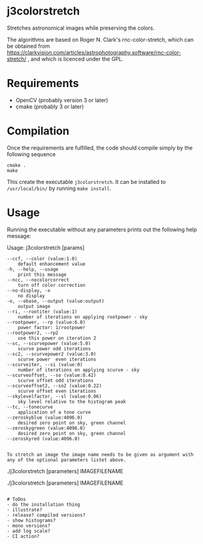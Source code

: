 # j3colorstretch
Stretches astronomical images while preserving the colors.

The algorithms are based on Roger N. Clark's rnc-color-stretch, which can be obtained from https://clarkvision.com/articles/astrophotography.software/rnc-color-stretch/ , and which is licenced under the GPL.

# Requirements

- OpenCV (probably version 3 or later)
- cmake (probably 3 or later)

# Compilation

Once the requirements are fulfilled, the code should compile simply by the following sequence

```
cmake .
make
```



This create the executable `j3colorstretch`. It can be installed to `/usr/local/bin/` by running `make install`.

# Usage

Running the executable without any parameters prints out the following help message:


  Usage: j3colorstretch [params]

	--ccf, --color (value:1.0)
		default enhancement value
	-h, --help, --usage
		print this message
	--ncc, --nocolorcorrect
		turn off color correction
	--no-display, -x
		no display
	-o, --obase, --output (value:output)
		output image
	--ri, --rootiter (value:1)
		number of iterations on applying rootpower - sky
	--rootpower, --rp (value:6.0)
		power factor: 1/rootpower
	--rootpower2, --rp2
		use this power on iteration 2
	--sc, --scurvepower (value:5.0)
		scurve power odd iterations
	--sc2, --scurvepower2 (value:3.0)
		scurve power  even iterations
	--scurveiter, --si (value:0)
		number of iterations on applying scurve - sky
	--scurveoffset, --so (value:0.42)
		scurve offset odd iterations
	--scurveoffset2, --so2 (value:0.22)
		scurve offset even iterations
	--skylevelfactor, --sl (value:0.06)
		sky level relative to the histogram peak
	--tc, --tonecurve
		application of a tone curve
	--zeroskyblue (value:4096.0)
		desired zero point on sky, green channel
	--zeroskygreen (value:4096.0)
		desired zero point on sky, green channel
	--zeroskyred (value:4096.0)
```

To stretch an image the image name needs to be given as argument with any of the optional parameters listet above.

```
./j3colorstretch [parameters] IMAGEFILENAME

./j3colorstretch [parameters] IMAGEFILENAME
```

# ToDos
- do the installation thing
- illustrate?
- release? compiled versions?
- show histograms?
- mono versions?
- add log scale?
- CI action?
